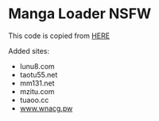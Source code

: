 # Manga Loader NSFW

This code is copied from [HERE](https://sleazyfork.org/en/scripts/12657-manga-loader-nsfw)

Added sites:
* lunu8.com
* taotu55.net
* mm131.net
* mzitu.com
* tuaoo.cc
* www.wnacg.pw